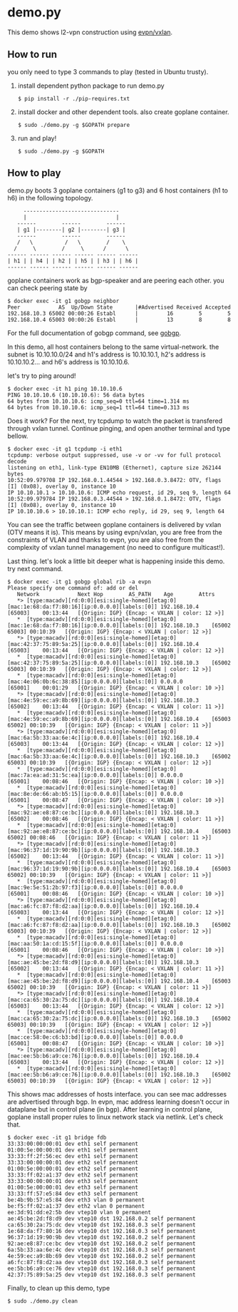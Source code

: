 demo.py
===

This demo shows l2-vpn construction using [evpn/vxlan](https://tools.ietf.org/html/draft-ietf-bess-evpn-overlay-01).

## How to run
you only need to type 3 commands to play (tested in Ubuntu trusty).

1. install dependent python package to run demo.py
    
     ```
     $ pip install -r ./pip-requires.txt
     ```
2. install docker and other dependent tools. also create goplane container.
    
     ```
     $ sudo ./demo.py -g $GOPATH prepare
     ```
3. run and play!
    
     ```
     $ sudo ./demo.py -g $GOPATH
     ```

## How to play
demo.py boots 3 goplane containers (g1 to g3) and 6 host containers (h1 to h6)
in the following topology. 

```
     ------------------------------
     |                            |
   ------        ------        ------
   | g1 |--------| g2 |--------| g3 |
   ------        ------        ------
   /   \          /   \        /    \
  /     \        /     \      /      \
------ ------ ------ ------ ------ ------
| h1 | | h4 | | h2 | | h5 | | h3 | | h6 |
------ ------ ------ ------ ------ ------
```

goplane containers work as bgp-speaker and are peering each other.
you can check peering state by

```
$ docker exec -it g1 gobgp neighbor
Peer            AS  Up/Down State       |#Advertised Received Accepted
192.168.10.3 65002 00:00:26 Establ      |         16        5        5
192.168.10.4 65003 00:00:26 Establ      |         13        8        8
```

For the full documentation of gobgp command, see [gobgp](https://github.com/osrg/gobgp/blob/master/docs/sources/cli-command-syntax.md).

In this demo, all host containers belong to the same virtual-network.
the subnet is 10.10.10.0/24 and h1's address is 10.10.10.1, h2's address is
10.10.10.2... and h6's address is 10.10.10.6.

let's try to ping around!

```
$ docker exec -it h1 ping 10.10.10.6
PING 10.10.10.6 (10.10.10.6): 56 data bytes
64 bytes from 10.10.10.6: icmp_seq=0 ttl=64 time=1.314 ms
64 bytes from 10.10.10.6: icmp_seq=1 ttl=64 time=0.313 ms
```

Does it work? For the next, try tcpdump to watch the packet is transfered
through vxlan tunnel. Continue pinging, and open another terminal and type
bellow.

```
$ docker exec -it g1 tcpdump -i eth1
tcpdump: verbose output suppressed, use -v or -vv for full protocol decode
listening on eth1, link-type EN10MB (Ethernet), capture size 262144 bytes
10:52:09.979708 IP 192.168.0.1.44544 > 192.168.0.3.8472: OTV, flags [I] (0x08), overlay 0, instance 10
IP 10.10.10.1 > 10.10.10.6: ICMP echo request, id 29, seq 9, length 64
10:52:09.979784 IP 192.168.0.3.44544 > 192.168.0.1.8472: OTV, flags [I] (0x08), overlay 0, instance 10
IP 10.10.10.6 > 10.10.10.1: ICMP echo reply, id 29, seq 9, length 64
```

You can see the traffic between goplane containers is delivered by vxlan
(OTV means it is). This means by using evpn/vxlan, you are free from the
constraints of VLAN and thanks to evpn, you are also free from the complexity of
vxlan tunnel management (no need to configure multicast!).

Last thing. let's look a little bit deeper what is happening inside this demo.
try next command.

```
$ docker exec -it g1 gobgp global rib -a evpn
Please specify one command of: add or del
   Network            Next Hop        AS_PATH    Age        Attrs
   *> [type:macadv][rd:0:0][esi:single-homed][etag:0][mac:1e:68:da:f7:80:16][ip:0.0.0.0][labels:[0]] 192.168.10.4    [65003]    00:13:44   [{Origin: IGP} {Encap: < VXLAN | color: 12 >}]
   *  [type:macadv][rd:0:0][esi:single-homed][etag:0][mac:1e:68:da:f7:80:16][ip:0.0.0.0][labels:[0]] 192.168.10.3    [65002 65003] 00:10:39   [{Origin: IGP} {Encap: < VXLAN | color: 12 >}]
   *> [type:macadv][rd:0:0][esi:single-homed][etag:0][mac:42:37:75:89:5a:25][ip:0.0.0.0][labels:[0]] 192.168.10.4    [65003]    00:13:44   [{Origin: IGP} {Encap: < VXLAN | color: 12 >}]
   *  [type:macadv][rd:0:0][esi:single-homed][etag:0][mac:42:37:75:89:5a:25][ip:0.0.0.0][labels:[0]] 192.168.10.3    [65002 65003] 00:10:39   [{Origin: IGP} {Encap: < VXLAN | color: 12 >}]
   *  [type:macadv][rd:0:0][esi:single-homed][etag:0][mac:4e:06:0b:6c:38:85][ip:0.0.0.0][labels:[0]] 0.0.0.0         [65001]    00:01:29   [{Origin: IGP} {Encap: < VXLAN | color: 10 >}]
   *> [type:macadv][rd:0:0][esi:single-homed][etag:0][mac:4e:59:ec:a9:8b:69][ip:0.0.0.0][labels:[0]] 192.168.10.3    [65002]    00:13:44   [{Origin: IGP} {Encap: < VXLAN | color: 11 >}]
   *  [type:macadv][rd:0:0][esi:single-homed][etag:0][mac:4e:59:ec:a9:8b:69][ip:0.0.0.0][labels:[0]] 192.168.10.4    [65003 65002] 00:10:39   [{Origin: IGP} {Encap: < VXLAN | color: 11 >}]
   *> [type:macadv][rd:0:0][esi:single-homed][etag:0][mac:6a:5b:33:aa:6e:4c][ip:0.0.0.0][labels:[0]] 192.168.10.4    [65003]    00:13:44   [{Origin: IGP} {Encap: < VXLAN | color: 12 >}]
   *  [type:macadv][rd:0:0][esi:single-homed][etag:0][mac:6a:5b:33:aa:6e:4c][ip:0.0.0.0][labels:[0]] 192.168.10.3    [65002 65003] 00:10:39   [{Origin: IGP} {Encap: < VXLAN | color: 12 >}]
   *  [type:macadv][rd:0:0][esi:single-homed][etag:0][mac:7a:ea:ad:31:5c:ea][ip:0.0.0.0][labels:[0]] 0.0.0.0         [65001]    00:08:46   [{Origin: IGP} {Encap: < VXLAN | color: 10 >}]
   *  [type:macadv][rd:0:0][esi:single-homed][etag:0][mac:8e:de:66:ab:b5:15][ip:0.0.0.0][labels:[0]] 0.0.0.0         [65001]    00:08:47   [{Origin: IGP} {Encap: < VXLAN | color: 10 >}]
   *> [type:macadv][rd:0:0][esi:single-homed][etag:0][mac:92:ae:e8:87:ce:bc][ip:0.0.0.0][labels:[0]] 192.168.10.3    [65002]    00:08:46   [{Origin: IGP} {Encap: < VXLAN | color: 11 >}]
   *  [type:macadv][rd:0:0][esi:single-homed][etag:0][mac:92:ae:e8:87:ce:bc][ip:0.0.0.0][labels:[0]] 192.168.10.4    [65003 65002] 00:08:46   [{Origin: IGP} {Encap: < VXLAN | color: 11 >}]
   *> [type:macadv][rd:0:0][esi:single-homed][etag:0][mac:96:37:1d:19:90:9b][ip:0.0.0.0][labels:[0]] 192.168.10.3    [65002]    00:13:44   [{Origin: IGP} {Encap: < VXLAN | color: 11 >}]
   *  [type:macadv][rd:0:0][esi:single-homed][etag:0][mac:96:37:1d:19:90:9b][ip:0.0.0.0][labels:[0]] 192.168.10.4    [65003 65002] 00:10:39   [{Origin: IGP} {Encap: < VXLAN | color: 11 >}]
   *  [type:macadv][rd:0:0][esi:single-homed][etag:0][mac:9e:5e:51:2b:97:f3][ip:0.0.0.0][labels:[0]] 0.0.0.0         [65001]    00:08:46   [{Origin: IGP} {Encap: < VXLAN | color: 10 >}]
   *> [type:macadv][rd:0:0][esi:single-homed][etag:0][mac:a6:fc:87:f8:d2:aa][ip:0.0.0.0][labels:[0]] 192.168.10.4    [65003]    00:13:44   [{Origin: IGP} {Encap: < VXLAN | color: 12 >}]
   *  [type:macadv][rd:0:0][esi:single-homed][etag:0][mac:a6:fc:87:f8:d2:aa][ip:0.0.0.0][labels:[0]] 192.168.10.3    [65002 65003] 00:10:39   [{Origin: IGP} {Encap: < VXLAN | color: 12 >}]
   *  [type:macadv][rd:0:0][esi:single-homed][etag:0][mac:aa:50:1a:cd:15:5f][ip:0.0.0.0][labels:[0]] 0.0.0.0         [65001]    00:08:46   [{Origin: IGP} {Encap: < VXLAN | color: 10 >}]
   *> [type:macadv][rd:0:0][esi:single-homed][etag:0][mac:ae:45:be:2d:f8:d9][ip:0.0.0.0][labels:[0]] 192.168.10.3    [65002]    00:13:44   [{Origin: IGP} {Encap: < VXLAN | color: 11 >}]
   *  [type:macadv][rd:0:0][esi:single-homed][etag:0][mac:ae:45:be:2d:f8:d9][ip:0.0.0.0][labels:[0]] 192.168.10.4    [65003 65002] 00:10:39   [{Origin: IGP} {Encap: < VXLAN | color: 11 >}]
   *> [type:macadv][rd:0:0][esi:single-homed][etag:0][mac:ca:65:30:2a:75:dc][ip:0.0.0.0][labels:[0]] 192.168.10.4    [65003]    00:13:44   [{Origin: IGP} {Encap: < VXLAN | color: 12 >}]
   *  [type:macadv][rd:0:0][esi:single-homed][etag:0][mac:ca:65:30:2a:75:dc][ip:0.0.0.0][labels:[0]] 192.168.10.3    [65002 65003] 00:10:39   [{Origin: IGP} {Encap: < VXLAN | color: 12 >}]
   *  [type:macadv][rd:0:0][esi:single-homed][etag:0][mac:ce:58:0e:c6:b3:bd][ip:0.0.0.0][labels:[0]] 0.0.0.0         [65001]    00:08:47   [{Origin: IGP} {Encap: < VXLAN | color: 10 >}]
   *> [type:macadv][rd:0:0][esi:single-homed][etag:0][mac:ee:5b:b6:a9:ce:76][ip:0.0.0.0][labels:[0]] 192.168.10.4    [65003]    00:13:44   [{Origin: IGP} {Encap: < VXLAN | color: 12 >}]
   *  [type:macadv][rd:0:0][esi:single-homed][etag:0][mac:ee:5b:b6:a9:ce:76][ip:0.0.0.0][labels:[0]] 192.168.10.3    [65002 65003] 00:10:39   [{Origin: IGP} {Encap: < VXLAN | color: 12 >}]
```

This shows mac addresses of hosts interface. you can see mac addresses are advertised through bgp.
In evpn, mac address learning doesn't occur in dataplane but in control plane (in bgp).
After learning in control plane, goplane install proper rules to linux network stack via netlink.
Let's check that.

```
$ docker exec -it g1 bridge fdb
33:33:00:00:00:01 dev eth1 self permanent
01:00:5e:00:00:01 dev eth1 self permanent
33:33:ff:2f:56:ec dev eth1 self permanent
33:33:00:00:00:01 dev eth2 self permanent
01:00:5e:00:00:01 dev eth2 self permanent
33:33:ff:02:a1:37 dev eth2 self permanent
33:33:00:00:00:01 dev eth3 self permanent
01:00:5e:00:00:01 dev eth3 self permanent
33:33:ff:57:e5:84 dev eth3 self permanent
be:4b:9b:57:e5:84 dev eth3 vlan 0 permanent
be:f5:ff:02:a1:37 dev eth2 vlan 0 permanent
ee:3d:91:dd:e2:5b dev vtep10 vlan 0 permanent
ae:45:be:2d:f8:d9 dev vtep10 dst 192.168.0.2 self permanent
ca:65:30:2a:75:dc dev vtep10 dst 192.168.0.3 self permanent
1e:68:da:f7:80:16 dev vtep10 dst 192.168.0.3 self permanent
96:37:1d:19:90:9b dev vtep10 dst 192.168.0.2 self permanent
92:ae:e8:87:ce:bc dev vtep10 dst 192.168.0.2 self permanent
6a:5b:33:aa:6e:4c dev vtep10 dst 192.168.0.3 self permanent
4e:59:ec:a9:8b:69 dev vtep10 dst 192.168.0.2 self permanent
a6:fc:87:f8:d2:aa dev vtep10 dst 192.168.0.3 self permanent
ee:5b:b6:a9:ce:76 dev vtep10 dst 192.168.0.3 self permanent
42:37:75:89:5a:25 dev vtep10 dst 192.168.0.3 self permanent
```

Finally, to clean up this demo, type

```
$ sudo ./demo.py clean
```
